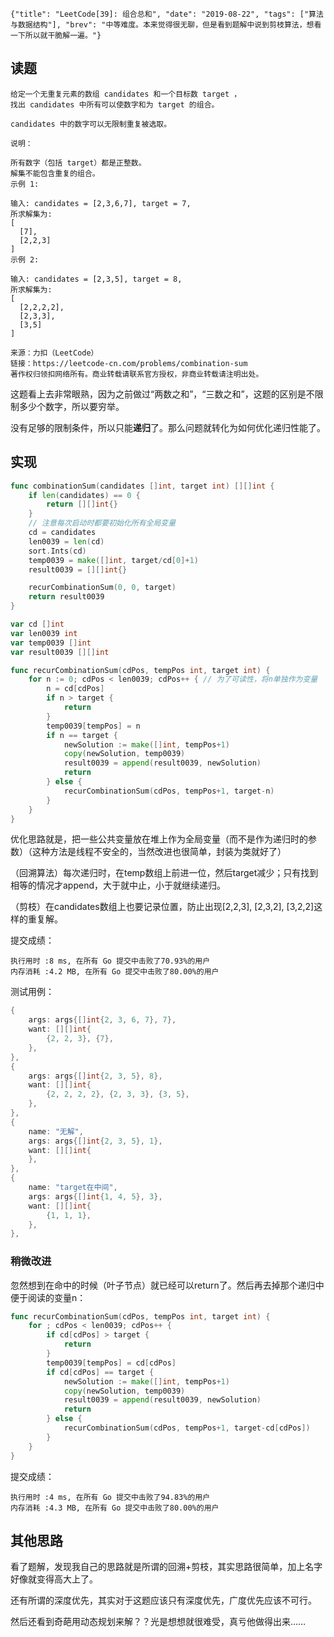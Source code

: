 ```lw-blog-meta
{"title": "LeetCode[39]: 组合总和", "date": "2019-08-22", "tags": ["算法与数据结构"], "brev": "中等难度。本来觉得很无聊，但是看到题解中说到剪枝算法，想看一下所以就干脆解一遍。"}
```

## 读题

```text
给定一个无重复元素的数组 candidates 和一个目标数 target ，
找出 candidates 中所有可以使数字和为 target 的组合。

candidates 中的数字可以无限制重复被选取。

说明：

所有数字（包括 target）都是正整数。
解集不能包含重复的组合。 
示例 1:

输入: candidates = [2,3,6,7], target = 7,
所求解集为:
[
  [7],
  [2,2,3]
]
示例 2:

输入: candidates = [2,3,5], target = 8,
所求解集为:
[
  [2,2,2,2],
  [2,3,3],
  [3,5]
]

来源：力扣（LeetCode）
链接：https://leetcode-cn.com/problems/combination-sum
著作权归领扣网络所有。商业转载请联系官方授权，非商业转载请注明出处。
```

这题看上去非常眼熟，因为之前做过“两数之和”，“三数之和”，这题的区别是不限制多少个数字，所以要穷举。

没有足够的限制条件，所以只能**递归**了。那么问题就转化为如何优化递归性能了。

## 实现

```go
func combinationSum(candidates []int, target int) [][]int {
    if len(candidates) == 0 {
        return [][]int{}
    }
    // 注意每次启动时都要初始化所有全局变量
    cd = candidates
    len0039 = len(cd)
    sort.Ints(cd)
    temp0039 = make([]int, target/cd[0]+1)
    result0039 = [][]int{}

    recurCombinationSum(0, 0, target)
    return result0039
}

var cd []int
var len0039 int
var temp0039 []int
var result0039 [][]int

func recurCombinationSum(cdPos, tempPos int, target int) {
    for n := 0; cdPos < len0039; cdPos++ { // 为了可读性，将n单独作为变量
        n = cd[cdPos]
        if n > target {
            return
        }
        temp0039[tempPos] = n
        if n == target {
            newSolution := make([]int, tempPos+1)
            copy(newSolution, temp0039)
            result0039 = append(result0039, newSolution)
            return
        } else {
            recurCombinationSum(cdPos, tempPos+1, target-n)
        }
    }
}
```

优化思路就是，把一些公共变量放在堆上作为全局变量（而不是作为递归时的参数）（这种方法是线程不安全的，当然改进也很简单，封装为类就好了）

（回溯算法）每次递归时，在temp数组上前进一位，然后target减少；只有找到相等的情况才append，大于就中止，小于就继续递归。

（剪枝）在candidates数组上也要记录位置，防止出现\[2,2,3\], \[2,3,2\], \[3,2,2\]这样的重复解。

提交成绩：

```text
执行用时 :8 ms, 在所有 Go 提交中击败了70.93%的用户
内存消耗 :4.2 MB, 在所有 Go 提交中击败了80.00%的用户
```

测试用例：

```go
{
    args: args{[]int{2, 3, 6, 7}, 7},
    want: [][]int{
        {2, 2, 3}, {7},
    },
},
{
    args: args{[]int{2, 3, 5}, 8},
    want: [][]int{
        {2, 2, 2, 2}, {2, 3, 3}, {3, 5},
    },
},
{
    name: "无解",
    args: args{[]int{2, 3, 5}, 1},
    want: [][]int{
    },
},
{
    name: "target在中间",
    args: args{[]int{1, 4, 5}, 3},
    want: [][]int{
        {1, 1, 1},
    },
},
```

### 稍微改进

忽然想到在命中的时候（叶子节点）就已经可以return了。然后再去掉那个递归中便于阅读的变量n：

```go
func recurCombinationSum(cdPos, tempPos int, target int) {
    for ; cdPos < len0039; cdPos++ {
        if cd[cdPos] > target {
            return
        }
        temp0039[tempPos] = cd[cdPos]
        if cd[cdPos] == target {
            newSolution := make([]int, tempPos+1)
            copy(newSolution, temp0039)
            result0039 = append(result0039, newSolution)
            return
        } else {
            recurCombinationSum(cdPos, tempPos+1, target-cd[cdPos])
        }
    }
}
```

提交成绩：

```text
执行用时 :4 ms, 在所有 Go 提交中击败了94.83%的用户
内存消耗 :4.3 MB, 在所有 Go 提交中击败了80.00%的用户
```

## 其他思路

看了题解，发现我自己的思路就是所谓的回溯+剪枝，其实思路很简单，加上名字好像就变得高大上了。

还有所谓的深度优先，其实对于这题应该只有深度优先，广度优先应该不可行。

然后还看到奇葩用动态规划来解？？光是想想就很难受，真亏他做得出来……
